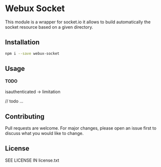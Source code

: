 # Webux Socket

This module is a wrapper for socket.io
it allows to build automatically the socket resource based on a given directory.

## Installation

```bash
npm i --save webux-socket
```

## Usage

#### TODO
isauthenticated -> limitation

// todo ... 

## Contributing

Pull requests are welcome. For major changes, please open an issue first to discuss what you would like to change.

## License

SEE LICENSE IN license.txt
